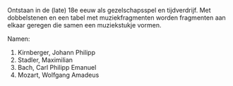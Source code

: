 Ontstaan in de (late) 18e eeuw als gezelschapsspel en tijdverdrijf. Met dobbelstenen en een tabel met muziekfragmenten worden fragmenten aan elkaar geregen die samen een muziekstukje vormen.

Namen:
1. Kirnberger, Johann Philipp
2. Stadler, Maximilian 
3. Bach, Carl Philipp Emanuel
4. Mozart, Wolfgang Amadeus

